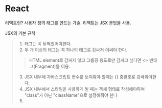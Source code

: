 # React

리액트란? 사용자 정의 태그를 만드는 기술. 
리액트는 JSX 문법을 사용.

JSX의 기본 규칙
>1) 태그는 꼭 닫혀있어야한다.
>2) 두 개 이상의 태그는 꼭 하나의 태그로 감싸져 이써야 한다. 
>> HTML element로 감싸지 않고 그룹핑 용도로만 감싸고 싶다면 <> 빈태그(Fragment)를 이용.
>3) JSX 내부에 자바스크립트 변수를 보여줘야 할때는 {} 중괄호로 감싸줘야한다. 
>4) JSX 내부에서 스타일을 사용하게 될 때는 객체 형태로 작성해야하며 "class"가 아닌 "className"으로 설정해줘야 한다
>5) 
